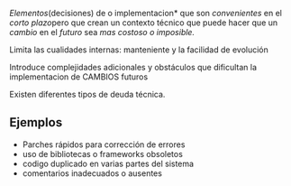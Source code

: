 
*Elementos*(decisiones) de o implementacion* que son *convenientes* en el *corto plazo*pero que crean un contexto  técnico que puede hacer que un *cambio* en el *futuro* sea *mas costoso o imposible.*

Limita las cualidades internas: manteniente y la facilidad de evolución 

Introduce complejidades adicionales y obstáculos que dificultan la implementacion de CAMBIOS futuros

Existen diferentes tipos de deuda técnica.

## Ejemplos

- Parches rápidos para corrección de errores 
- uso de bibliotecas o frameworks obsoletos 
- codigo duplicado en varias partes del sistema
- comentarios inadecuados o ausentes
